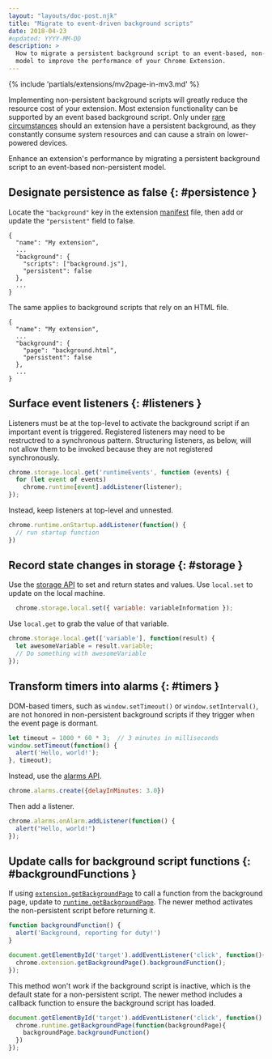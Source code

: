 ```yaml
---
layout: "layouts/doc-post.njk"
title: "Migrate to event-driven background scripts"
date: 2018-04-23
#updated: YYYY-MM-DD
description: >
  How to migrate a persistent background script to an event-based, non-persistent
  model to improve the performance of your Chrome Extension.
---
```


{% include 'partials/extensions/mv2page-in-mv3.md' %}

Implementing non-persistent background scripts will greatly reduce the resource cost of your
extension. Most extension functionality can be supported by an event based background script. Only
under [rare circumstances][1] should an extension have a persistent background, as they constantly
consume system resources and can cause a strain on lower-powered devices.

Enhance an extension's performance by migrating a persistent background script to an event-based
non-persistent model.

## Designate persistence as false {: #persistence }

Locate the `"background"` key in the extension [manifest][2] file, then add or update the
`"persistent"` field to false.

```json/3-6
{
  "name": "My extension",
  ...
  "background": {
    "scripts": ["background.js"],
    "persistent": false
  },
  ...
}
```

The same applies to background scripts that rely on an HTML file.

```json/3-6
{
  "name": "My extension",
  ...
  "background": {
    "page": "background.html",
    "persistent": false
  },
  ...
}
```

## Surface event listeners {: #listeners }

Listeners must be at the top-level to activate the background script if an important event is
triggered. Registered listeners may need to be restructred to a synchronous pattern. Structuring
listeners, as below, will not allow them to be invoked because they are not registered
synchronously.

```js
chrome.storage.local.get('runtimeEvents', function (events) {
  for (let event of events)
    chrome.runtime[event].addListener(listener);
});
```

Instead, keep listeners at top-level and unnested.

```js
chrome.runtime.onStartup.addListener(function() {
  // run startup function
})
```

## Record state changes in storage {: #storage }

Use the [storage API][3] to set and return states and values. Use `local.set` to update on the local
machine.

```js
  chrome.storage.local.set({ variable: variableInformation });
```

Use `local.get` to grab the value of that variable.

```js
chrome.storage.local.get(['variable'], function(result) {
  let awesomeVariable = result.variable;
  // Do something with awesomeVariable
});
```

## Transform timers into alarms {: #timers }

DOM-based timers, such as `window.setTimeout()` or `window.setInterval()`, are not honored in
non-persistent background scripts if they trigger when the event page is dormant.

```js
let timeout = 1000 * 60 * 3;  // 3 minutes in milliseconds
window.setTimeout(function() {
  alert('Hello, world!');
}, timeout);
```

Instead, use the [alarms API][4].

```js
chrome.alarms.create({delayInMinutes: 3.0})
```

Then add a listener.

```js
chrome.alarms.onAlarm.addListener(function() {
  alert("Hello, world!")
});
```

## Update calls for background script functions {: #backgroundFunctions }

If using [`extension.getBackgroundPage`][5] to call a function from the background page, update to
[`runtime.getBackgroundPage`][6]. The newer method activates the non-persistent script before
returning it.

```js
function backgroundFunction() {
  alert('Background, reporting for duty!')
}
```

```js
document.getElementById('target').addEventListener('click', function(){
  chrome.extension.getBackgroundPage().backgroundFunction();
});
```

This method won't work if the background script is inactive, which is the default state for a
non-persistent script. The newer method includes a callback function to ensure the background script
has loaded.

```js
document.getElementById('target').addEventListener('click', function() {
  chrome.runtime.getBackgroundPage(function(backgroundPage){
    backgroundPage.backgroundFunction()
  })
});
```

[1]: /docs/extensions/mv3/background_pages#persistentWarning
[2]: /docs/extensions/mv3/tabs
[3]: /docs/extensions/storage
[4]: /docs/extensions/alarms
[5]: /docs/extensions/extension#method-getBackgroundPage
[6]: /docs/extensions/runtime#method-getBackgroundPage
